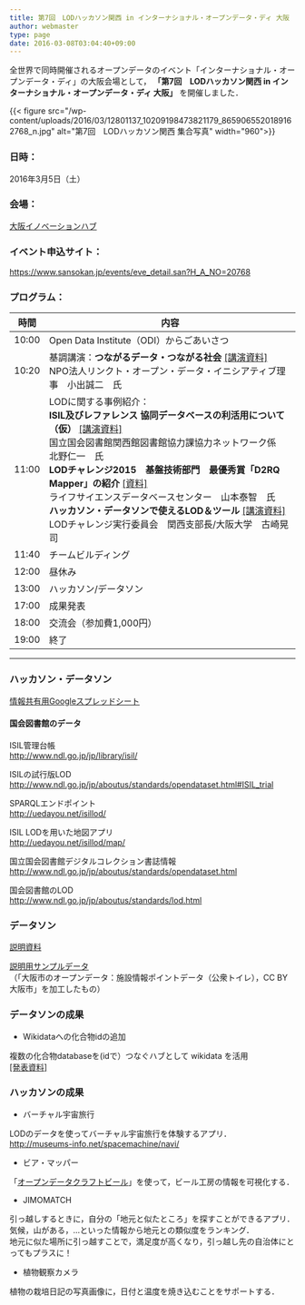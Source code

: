 ```yaml
---
title: 第7回　LODハッカソン関西 in インターナショナル・オープンデータ・ディ 大阪
author: webmaster
type: page
date: 2016-03-08T03:04:40+09:00
---
```


全世界で同時開催されるオープンデータのイベント「インターナショナル・オープンデータ・ディ」の大阪会場として，
**「第7回　LODハッカソン関西 in インターナショナル・オープンデータ・ディ 大阪」**
を開催しました．

{{< figure src="/wp-content/uploads/2016/03/12801137_10209198473821179_8659065520189162768_n.jpg" alt="第7回　LODハッカソン関西 集合写真" width="960">}}

### 日時：

2016年3月5日（土）

### 会場：

[大阪イノベーションハブ](http://www.innovation-osaka.jp/ja/)

### イベント申込サイト：

<https://www.sansokan.jp/events/eve_detail.san?H_A_NO=20768>

### プログラム：

時間 | 内容
--- | ---
10:00 | Open Data Institute（ODI）からごあいさつ
10:20 | 基調講演：**つながるデータ・つながる社会** [[講演資料]](http://www.slideshare.net/SeijiKoide1/share-59104274)  <br />NPO法人リンクト・オープン・データ・イニシアティブ理事　小出誠二　氏
11:00 | LODに関する事例紹介：  <br />**ISIL及びレファレンス 協同データベースの利活用について（仮）** [[講演資料]](http://crd.ndl.go.jp/jp/library/documents/hackathon.pdf)<br /> 国立国会図書館関西館図書館協力課協力ネットワーク係　北野仁一　氏  <br />**LODチャレンジ2015　基盤技術部門　最優秀賞「D2RQ Mapper」の紹介** [[資料]](http://idea.linkdata.org/idea/idea1s1486i)  <br />ライフサイエンスデータベースセンター　山本泰智　氏  <br />**ハッカソン・データソンで使えるLOD＆ツール** [[講演資料]][1]<br />  LODチャレンジ実行委員会　関西支部長/大阪大学　古崎晃司
11:40 | チームビルディング
12:00 | 昼休み
13:00 | ハッカソン/データソン
17:00 | 成果発表
18:00 | 交流会（参加費1,000円）
19:00 | 終了

* * *

### ハッカソン・データソン

[情報共有用Googleスプレッドシート][2]

#### 国会図書館のデータ

ISIL管理台帳  
<http://www.ndl.go.jp/jp/library/isil/>  

ISILの試行版LOD  
<http://www.ndl.go.jp/jp/aboutus/standards/opendataset.html#ISIL_trial>  

SPARQLエンドポイント  
<http://uedayou.net/isillod/>  

ISIL LODを用いた地図アプリ  
<http://uedayou.net/isillod/map/>  

国立国会図書館デジタルコレクション書誌情報   
<http://www.ndl.go.jp/jp/aboutus/standards/opendataset.html>  

国会図書館のLOD  
<http://www.ndl.go.jp/jp/aboutus/standards/lod.html>  

### データソン

[説明資料][3]  

[説明用サンプルデータ](wp-content/uploads/2016/03/osaka-city_toilet.csv)  
（「大阪市のオープンデータ：施設情報ポイントデータ（公衆トイレ），CC BY大阪市」を加工したもの）  

### データソンの成果

- Wikidataへの化合物idの追加

複数の化合物databaseを(idで）つなぐハブとして wikidata を活用  
[[発表資料]](http://www.slideshare.net/kozo2/wikidataid)  

### ハッカソンの成果

- バーチャル宇宙旅行

LODのデータを使ってバーチャル宇宙旅行を体験するアプリ．  
<http://museums-info.net/spacemachine/navi/>  

- ビア・マッパー

「[オープンデータクラフトビール](http://linkdata.org/work/rdf1s3414i)」を使って，ビール工房の情報を可視化する．

- JIMOMATCH

引っ越しするときに，自分の「地元と似たところ」を探すことができるアプリ．  
気候，山がある，…といった情報から地元との類似度をランキング．  
地元に似た場所に引っ越すことで，満足度が高くなり，引っ越し先の自治体にとってもプラスに！  

- 植物観察カメラ

植物の栽培日記の写真画像に，日付と温度を焼き込むことをサポートする．  

 [1]: https://www.dropbox.com/s/xnr19ysj32y8ksr/iodd2015osaka-lod-tool.pdf?dl=0
 [2]: https://docs.google.com/spreadsheets/d/1tj4-nPk7Tp7e9mQGVI3NBT3nWUGmW79VZ40DSX6gSpE/edit?usp=sharing
 [3]: https://www.dropbox.com/s/ur272egr34tzku7/iodd2015osaka-datathon.pdf?dl=0

